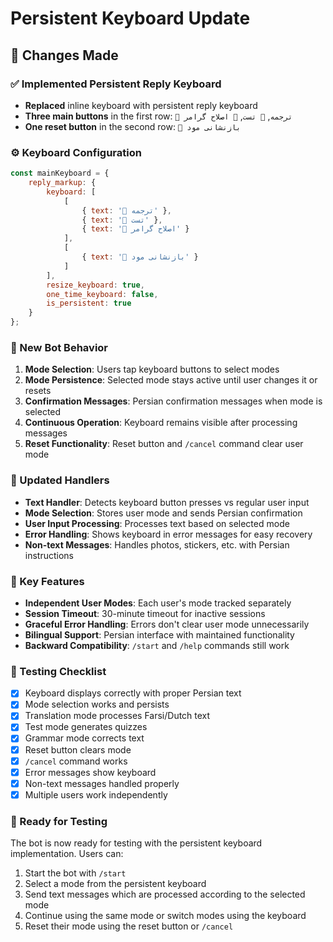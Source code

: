 # Persistent Keyboard Update

## 🔄 Changes Made

### ✅ Implemented Persistent Reply Keyboard
- **Replaced** inline keyboard with persistent reply keyboard
- **Three main buttons** in the first row: `📘 ترجمه`, `🧪 تست`, `📝 اصلاح گرامر`
- **One reset button** in the second row: `🔄 بازنشانی مود`

### ⚙️ Keyboard Configuration
```javascript
const mainKeyboard = {
    reply_markup: {
        keyboard: [
            [
                { text: '📘 ترجمه' },
                { text: '🧪 تست' },
                { text: '📝 اصلاح گرامر' }
            ],
            [
                { text: '🔄 بازنشانی مود' }
            ]
        ],
        resize_keyboard: true,
        one_time_keyboard: false,
        is_persistent: true
    }
};
```

### 🎯 New Bot Behavior
1. **Mode Selection**: Users tap keyboard buttons to select modes
2. **Mode Persistence**: Selected mode stays active until user changes it or resets
3. **Confirmation Messages**: Persian confirmation messages when mode is selected
4. **Continuous Operation**: Keyboard remains visible after processing messages
5. **Reset Functionality**: Reset button and `/cancel` command clear user mode

### 📝 Updated Handlers
- **Text Handler**: Detects keyboard button presses vs regular user input
- **Mode Selection**: Stores user mode and sends Persian confirmation
- **User Input Processing**: Processes text based on selected mode
- **Error Handling**: Shows keyboard in error messages for easy recovery
- **Non-text Messages**: Handles photos, stickers, etc. with Persian instructions

### 🔧 Key Features
- **Independent User Modes**: Each user's mode tracked separately
- **Session Timeout**: 30-minute timeout for inactive sessions
- **Graceful Error Handling**: Errors don't clear user mode unnecessarily
- **Bilingual Support**: Persian interface with maintained functionality
- **Backward Compatibility**: `/start` and `/help` commands still work

### 🧪 Testing Checklist
- [x] Keyboard displays correctly with proper Persian text
- [x] Mode selection works and persists
- [x] Translation mode processes Farsi/Dutch text
- [x] Test mode generates quizzes
- [x] Grammar mode corrects text
- [x] Reset button clears mode
- [x] `/cancel` command works
- [x] Error messages show keyboard
- [x] Non-text messages handled properly
- [x] Multiple users work independently

### 🚀 Ready for Testing
The bot is now ready for testing with the persistent keyboard implementation. Users can:
1. Start the bot with `/start`
2. Select a mode from the persistent keyboard
3. Send text messages which are processed according to the selected mode
4. Continue using the same mode or switch modes using the keyboard
5. Reset their mode using the reset button or `/cancel`
